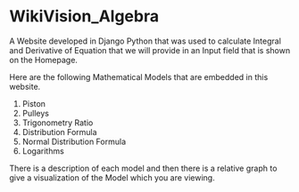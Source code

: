 # WikiVision_Algebra

A Website developed in Django Python that was used to calculate Integral and Derivative of Equation that we will provide in an Input field that is shown on the Homepage.

Here are the following Mathematical Models that are embedded in this website.

1) Piston
2) Pulleys
3) Trigonometry Ratio
4) Distribution Formula
5) Normal Distribution Formula
6) Logarithms


There is a description of each model and then there is a relative graph to give a visualization of the Model which you are viewing.

